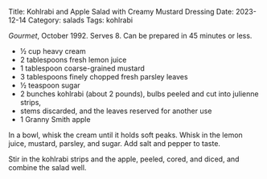 Title: Kohlrabi and Apple Salad with Creamy Mustard Dressing
Date: 2023-12-14
Category: salads
Tags: kohlrabi

*Gourmet*, October 1992. Serves 8. Can be prepared in 45 minutes or less.

* ½ cup heavy cream
* 2 tablespoons fresh lemon juice
* 1 tablespoon coarse-grained mustard
* 3 tablespoons finely chopped fresh parsley leaves
* ½ teaspoon sugar
* 2 bunches kohlrabi (about 2 pounds), bulbs peeled and cut into julienne strips,
* stems discarded, and the leaves reserved for another use
* 1 Granny Smith apple

In a bowl, whisk the cream until it holds soft peaks. Whisk in the lemon
juice, mustard, parsley, and sugar. Add salt and pepper to taste.

Stir in the kohlrabi strips and the apple, peeled, cored, and diced, and
combine the salad well.